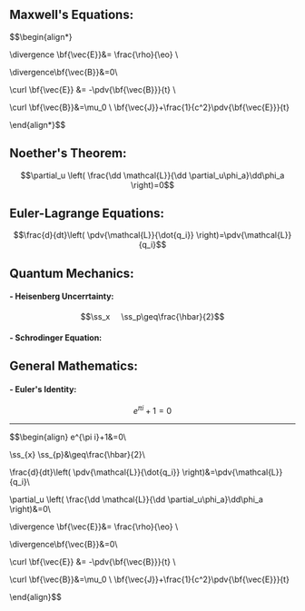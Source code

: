 ## Maxwell's Equations:

$$\begin{align*}

\divergence \bf{\vec{E}}&= \frac{\rho}{\eo} \\

\divergence\bf{\vec{B}}&=0\\

\curl \bf{\vec{E}} &= -\pdv{\bf{\vec{B}}}{t} \\

\curl \bf{\vec{B}}&=\mu_0 \ \bf{\vec{J}}+\frac{1}{c^2}\pdv{\bf{\vec{E}}}{t}

\end{align*}$$

## Noether's Theorem:

$$\partial_u \left( \frac{\dd \mathcal{L}}{\dd \partial_u\phi_a}\dd\phi_a \right)=0$$

## Euler-Lagrange Equations:

$$\frac{d}{dt}\left( \pdv{\mathcal{L}}{\dot{q_i}} \right)=\pdv{\mathcal{L}}{q_i}$$

## Quantum Mechanics:

#### - Heisenberg Uncerrtainty:

$$\ss_x     \ss_p\geq\frac{\hbar}{2}$$

#### - Schrodinger Equation:

## General Mathematics:

#### - Euler's Identity:

$$e^{\pi i}+1=0$$

***

$$\begin{align}
e^{\pi i}+1&=0\\

\ss_{x} \ss_{p}&\geq\frac{\hbar}{2}\\

\frac{d}{dt}\left( \pdv{\mathcal{L}}{\dot{q_i}} \right)&=\pdv{\mathcal{L}}{q_i}\\

\partial_u \left( \frac{\dd \mathcal{L}}{\dd \partial_u\phi_a}\dd\phi_a  \right)&=0\\

\divergence \bf{\vec{E}}&= \frac{\rho}{\eo} \\

\divergence\bf{\vec{B}}&=0\\

\curl \bf{\vec{E}} &=  -\pdv{\bf{\vec{B}}}{t} \\

\curl \bf{\vec{B}}&=\mu_0 \ \bf{\vec{J}}+\frac{1}{c^2}\pdv{\bf{\vec{E}}}{t}

\end{align}$$
